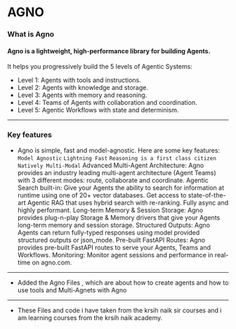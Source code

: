 # AGNO

### What is Agno

#### Agno is a lightweight, high-performance library for building Agents.

It helps you progressively build the 5 levels of Agentic Systems:

- Level 1: Agents with tools and instructions.
- Level 2: Agents with knowledge and storage.
- Level 3: Agents with memory and reasoning.
- Level 4: Teams of Agents with collaboration and coordination.
- Level 5: Agentic Workflows with state and determinism.
--------------------------------------------------------------------------------------------------
### Key features
- Agno is simple, fast and model-agnostic. Here are some key features:
`Model Agnostic` 
`Lightning Fast` 
`Reasoning is a first class citizen`
`Natively Multi-Modal`
Advanced Multi-Agent Architecture: Agno provides an industry leading multi-agent architecture (Agent Teams) with 3 different modes: route, collaborate and coordinate.
Agentic Search built-in: Give your Agents the ability to search for information at runtime using one of 20+ vector databases. Get access to state-of-the-art Agentic RAG that uses hybrid search with re-ranking. Fully async and highly performant.
Long-term Memory & Session Storage: Agno provides plug-n-play Storage & Memory drivers that give your Agents long-term memory and session storage.
Structured Outputs: Agno Agents can return fully-typed responses using model provided structured outputs or json_mode.
Pre-built FastAPI Routes: Agno provides pre-built FastAPI routes to serve your Agents, Teams and Workflows.
Monitoring: Monitor agent sessions and performance in real-time on agno.com.
---------------------------------------------------------------------------------------------------
- Added the Agno Files , which are about how to create agents and how to use tools and Multi-Agnets with Agno
----------------------------------------------------------------------------------------------------
- These Files and code i have taken from the krsih naik sir courses and i am learning courses from the krsih naik academy.
